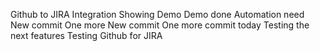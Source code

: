 Github to JIRA Integration
Showing Demo
Demo done
Automation need
New commit
One more New commit
One more commit today
Testing the next features
Testing Github for JIRA

